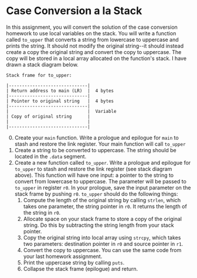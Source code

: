 # Case Conversion a la Stack

In this assignment, you will convert the solution of the case conversion homework to use local variables on the stack. You will write a function called `to_upper` that converts a string from lowercase to uppercase and prints the string. It should not modify the original string--it should instead create a copy the original string and convert the copy to uppercase. The copy will be stored in a local array allocated on the function's stack. I have drawn a stack diagram below.



```
Stack frame for to_upper:

|------------------------------|
| Return address to main (LR)  |  4 bytes
|------------------------------|
| Pointer to original string   |  4 bytes
|------------------------------|
|                              |  Variable
| Copy of original string      |
|                              |
|------------------------------|
```

0. Create your `main` function. Write a prologue and epilogue for `main` to stash and restore the link register. Your main function will call `to_upper`
1. Create a string to be converted to uppercase. The string should be located in the `.data` segment.
2. Create a new function called `to_upper`. Write a prologue and epilogue for `to_upper` to stash and restore the link register (see stack diagram above). This function will have one input: a pointer to the string to convert from lowercase to uppercase. The parameter will be passed to `to_upper` in register `r0`. In your prologue, save the input parameter on the stack frame by pushing `r0`. `to_upper` should do the following things:
    1. Compute the length of the original string by calling `strlen`, which takes one parameter, the string pointer in `r0`. It returns the length of the string in `r0`.
    2. Allocate space on your stack frame to store a copy of the original string. Do this by subtracting the string length from your stack pointer.
    3. Copy the original string into local array using `strcpy`, which takes two parameters: destination pointer in `r0` and source pointer in `r1`.
    4. Convert the copy to uppercase. You can use the same code from your last homework assignment.
    5. Print the uppercase string by calling `puts`.
    6. Collapse the stack frame (epilogue) and return.

